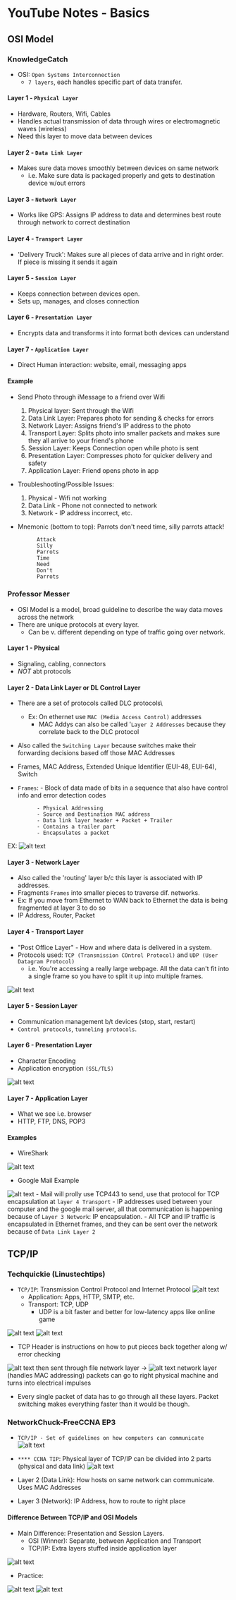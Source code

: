 # YouTube Notes - Basics

## OSI Model

### KnowledgeCatch

- OSI: `Open Systems Interconnection`
    - `7 layers`, each handles specific part of data transfer. 

#### Layer 1 - `Physical Layer`

- Hardware, Routers, Wifi, Cables
- Handles actual transmission of data through wires or electromagnetic waves (wireless)
- Need this layer to move data between devices

#### Layer 2 - `Data Link Layer`

- Makes sure data moves smoothly between devices on same network
    - i.e. Make sure data is packaged properly and gets to destination device w/out errors

#### Layer 3 - `Network Layer`

- Works like GPS: Assigns IP address to data and determines best route through network to correct destination

#### Layer 4 - `Transport Layer`

-  'Delivery Truck': Makes sure all pieces of data arrive and in right order. If piece is missing it sends it again

#### Layer 5 - `Session Layer`

- Keeps connection between devices open. 
- Sets up, manages, and closes connection 

#### Layer 6 - `Presentation Layer`

- Encrypts data and transforms it into format both devices can understand

#### Layer 7 - `Application Layer`

- Direct Human interaction: website, email, messaging apps

#### Example

- Send Photo through iMessage to a friend over Wifi
    1. Physical layer: Sent through the Wifi
    2. Data Link Layer: Prepares photo for sending & checks for errors
    3. Network Layer: Assigns friend's IP address to the photo
    4. Transport Layer: Splits photo into smaller packets and makes sure they all arrive to your friend's phone
    5. Session Layer: Keeps Connection open while photo is sent
    6. Presentation Layer: Compresses photo for quicker delivery and safety
    7. Application Layer: Friend opens photo in app

- Troubleshooting/Possible Issues:
    1. Physical - Wifi not working
    2. Data Link - Phone not connected to network
    3. Network - IP address incorrect, etc. 

- Mnemonic (bottom to top): Parrots don't need time, silly parrots attack!
            
            Attack
            Silly
            Parrots
            Time 
            Need
            Don't 
            Parrots 

### Professor Messer 

- OSI Model is a model, broad guideline to describe the way data moves across the network
- There are unique protocols at every layer. 
    - Can be v. different depending on type of traffic going over network.

#### Layer 1 - Physical

- Signaling, cabling, connectors
- *NOT* abt protocols

#### Layer 2 - Data Link Layer or DL Control Layer

- There are a set of protocols called DLC protocols\
    - Ex: On ethernet use `MAC (Media Access Control)` addresses 
        - MAC Addys can also be called '`Layer 2 Addresses` because they correlate back to the DLC protocol
- Also called the `Switching Layer` because switches make their forwarding decisions based off those MAC Addresses
- Frames, MAC Address, Extended Unique Identifier (EUI-48, EUI-64), Switch
- `Frames`: 
        - Block of data made of bits in a sequence that also have control info and error detection codes 

            - Physical Addressing	
            - Source and Destination MAC address
            - Data link layer header + Packet + Trailer	
            - Contains a trailer part
            - Encapsulates a packet

EX:
![alt text](image.png)

#### Layer 3 - Network Layer

- Also called the 'routing' layer b/c this layer is associated with IP addresses.
- Fragments `Frames` into smaller pieces to traverse dif. networks.	
- Ex: If you move from Ethernet to WAN back to Ethernet the data is being fragmented at layer 3 to do so
- IP Address, Router, Packet

#### Layer 4 - Transport Layer

- "Post Office Layer" - How and where data is delivered in a system. 
- Protocols used: `TCP (Transmission COntrol Protocol)` and `UDP (User Datagram Protocol)`
    - i.e. You're accessing a really large webpage. All the data can't fit into a single frame so you have to split it up into multiple frames.

![alt text](image-1.png)

#### Layer 5 - Session Layer

- Communication management b/t devices (stop, start, restart)
- `Control protocols`, `tunneling protocols`.

#### Layer 6 - Presentation Layer

- Character Encoding
- Application encryption `(SSL/TLS)`

![alt text](image-2.png)

#### Layer 7 - Application Layer

- What we see i.e. browser
- HTTP, FTP, DNS, POP3

#### Examples

- WireShark

![alt text](image-3.png)

- Google Mail Example

![alt text](image-4.png)
    - Mail will prolly use TCP443 to send, use that protocol for TCP encapsulation at `layer 4 Transport`
    - IP addresses used between your computer and the google mail server, all that communication is happening because of `Layer 3 Network`: IP encapsulation.
    - All TCP and IP traffic is encapsulated in Ethernet frames, and they can be sent over the network because of `Data Link Layer 2`

## TCP/IP

### Techquickie (Linustechtips)

- `TCP/IP`: Transmission Control Protocol and Internet Protocol
![alt text](image-5.png)
    - Application: Apps, HTTP, SMTP, etc.
    - Transport: TCP, UDP
        - UDP is a bit faster and better for low-latency apps like online game

![alt text](image-6.png)
![alt text](image-7.png)
- TCP Header is instructions on how to put pieces back together along w/ error checking

![alt text](image-8.png)
then sent through file network layer -> 
![alt text](image-9.png)
network layer (handles MAC addressing) packets can go to right physical machine and turns into electrical impulses


- Every single packet of data has to go through all these layers. Packet switching makes everything faster than it would be though.

### NetworkChuck-FreeCCNA EP3

- `TCP/IP - Set of guidelines on how computers can communicate` 
![alt text](image-11.png)

- `**** CCNA TIP`: Physical layer of TCP/IP can be divided into 2 parts (physical and data link)
![alt text](image-12.png)

- Layer 2 (Data Link): How hosts on same network can communicate. Uses MAC Addresses

- Layer 3 (Network): IP Address, how to route to right place

#### Difference Between TCP/IP and OSI Models

- Main Difference: Presentation and Session Layers.
    - OSI (Winner): Separate, between Application and Transport 
    - TCP/IP: Extra layers stuffed inside application layer

![alt text](image-14.png)

- Practice:

![alt text](image-16.png)
![alt text](image-17.png)

